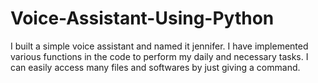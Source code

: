 # Voice-Assistant-Using-Python
I built a simple voice assistant and named it jennifer. I have implemented various functions in the code to perform my daily and necessary tasks. I can easily access many files and softwares by just giving a command.
